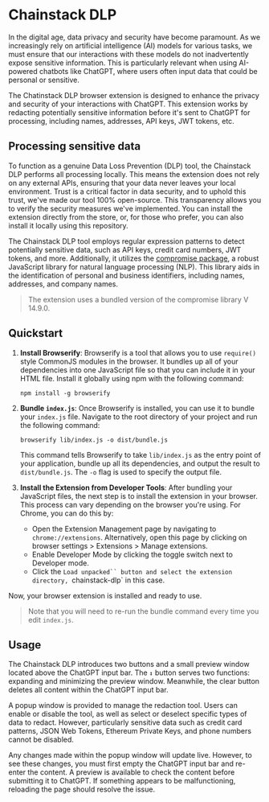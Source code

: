 # Chainstack DLP

In the digital age, data privacy and security have become paramount. As we increasingly rely on artificial intelligence (AI) models for various tasks, we must ensure that our interactions with these models do not inadvertently expose sensitive information. This is particularly relevant when using AI-powered chatbots like ChatGPT, where users often input data that could be personal or sensitive.

The Chatinstack DLP browser extension is designed to enhance the privacy and security of your interactions with ChatGPT. This extension works by redacting potentially sensitive information before it's sent to ChatGPT for processing, including names, addresses, API keys, JWT tokens, etc.

## Processing sensitive data

To function as a genuine Data Loss Prevention (DLP) tool, the Chainstack DLP performs all processing locally. This means the extension does not rely on any external APIs, ensuring that your data never leaves your local environment. Trust is a critical factor in data security, and to uphold this trust, we've made our tool 100% open-source. This transparency allows you to verify the security measures we've implemented. You can install the extension directly from the store, or, for those who prefer, you can also install it locally using this repository.

The Chainstack DLP tool employs regular expression patterns to detect potentially sensitive data, such as API keys, credit card numbers, JWT tokens, and more. Additionally, it utilizes the [compromise package](https://github.com/spencermountain/compromise), a robust JavaScript library for natural language processing (NLP). This library aids in the identification of personal and business identifiers, including names, addresses, and company names.

> The extension uses a bundled version of the compromise library V 14.9.0.

## Quickstart

1. **Install Browserify**: Browserify is a tool that allows you to use `require()` style CommonJS modules in the browser. It bundles up all of your dependencies into one JavaScript file so that you can include it in your HTML file. Install it globally using npm with the following command:

   ```
   npm install -g browserify
   ```

2. **Bundle `index.js`**: Once Browserify is installed, you can use it to bundle your `index.js` file. Navigate to the root directory of your project and run the following command:

   ```
   browserify lib/index.js -o dist/bundle.js
   ```

   This command tells Browserify to take `lib/index.js` as the entry point of your application, bundle up all its dependencies, and output the result to `dist/bundle.js`. The `-o` flag is used to specify the output file.

3. **Install the Extension from Developer Tools**: After bundling your JavaScript files, the next step is to install the extension in your browser. This process can vary depending on the browser you're using. For Chrome, you can do this by:

   - Open the Extension Management page by navigating to `chrome://extensions`. Alternatively, open this page by clicking on browser settings > Extensions > Manage extensions.
   - Enable Developer Mode by clicking the toggle switch next to Developer mode.
   - Click the ` Load unpacked`` button and select the extension directory,  `chainstack-dlp` in this case.

Now, your browser extension is installed and ready to use.

> Note that you will need to re-run the bundle command every time you edit `index.js`.

## Usage

The Chainstack DLP introduces two buttons and a small preview window located above the ChatGPT input bar. The `↕` button serves two functions: expanding and minimizing the preview window. Meanwhile, the clear button deletes all content within the ChatGPT input bar.

A popup window is provided to manage the redaction tool. Users can enable or disable the tool, as well as select or deselect specific types of data to redact. However, particularly sensitive data such as credit card patterns, JSON Web Tokens, Ethereum Private Keys, and phone numbers cannot be disabled.

Any changes made within the popup window will update live. However, to see these changes, you must first empty the ChatGPT input bar and re-enter the content. A preview is available to check the content before submitting it to ChatGPT. If something appears to be malfunctioning, reloading the page should resolve the issue.
